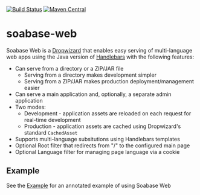 [![Build Status](https://travis-ci.org/soabase/soabase-web.svg?branch=master)](https://travis-ci.org/soabase/soabase-web)
[![Maven Central](https://img.shields.io/maven-central/v/io.soabase/soabase-web.svg)](http://search.maven.org/#search%7Cga%7C1%7Cg%3A%22io.soabase%22%20AND%20a%3A%22soabase-web%22)

# soabase-web

Soabase Web is a [Dropwizard](http://www.dropwizard.io) that enables easy serving of multi-language web apps using the Java version of [Handlebars](https://github.com/jknack/handlebars.java) with the following features:

* Can serve from a directory or a ZIP/JAR file
  * Serving from a directory makes development simpler
  * Serving from a ZIP/JAR makes production deployment/management easier
* Can serve a main application and, optionally, a separate admin application
* Two modes:
  * Development - application assets are reloaded on each request for real-time development
  * Production - application assets are cached using Dropwizard's standard `CachedAsset`
* Supports multi-language subsitutions using Handlebars templates
* Optional Root filter that redirects from "/" to the configured main page
* Optional Language filter for managing page language via a cookie

## Example

See the [Example](example) for an annotated example of using Soabase Web
